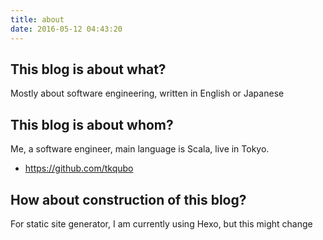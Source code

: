 ```yaml
---
title: about
date: 2016-05-12 04:43:20
---
```


## This blog is about what?

Mostly about software engineering, written in English or Japanese

## This blog is about whom?

Me, a software engineer, main language is Scala, live in Tokyo. 

- https://github.com/tkqubo

## How about construction of this blog?

For static site generator, I am currently using Hexo, but this might change
